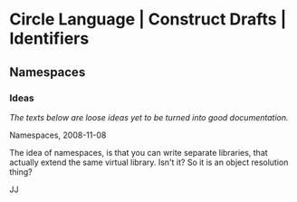 ﻿Circle Language | Construct Drafts | Identifiers
================================================

Namespaces
----------

### Ideas

*The texts below are loose ideas yet to be turned into good documentation.*


Namespaces,
2008-11-08

The idea of namespaces,
is that you can write separate libraries, that actually extend the same virtual library.
Isn't it?
So it is an object resolution thing?

JJ

